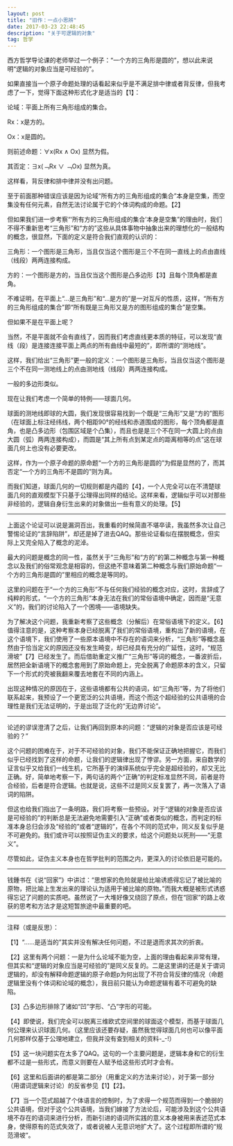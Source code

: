 ```yaml
---
layout: post
title: "旧作：一点小思辨"
date: 2017-03-23 22:48:45
description: "关于可逻辑的对象"
tag: 哲学
---
```


西方哲学导论课的老师举过一个例子：“一个方的三角形是圆的”，想以此来说明“逻辑的对象应当是可经验的”。

如果直接当一个原子命题处理的话看起来似乎是不满足排中律或者背反律，但我考虑了一下，觉得下面这种形式化才是适当的【1】： 

论域：平面上所有三角形组成的集合。 

Rx：x是方的。 

Ox：x是圆的。 

则前述命题：∀x(Rx ∧ Ox) 显然为假。 

其否定：∃x(﹁Rx ∨ ﹁Ox) 显然为真。

这样看，背反律和排中律并没有出问题。

至于前面那种错误应该是因为论域“所有方的三角形组成的集合”本身是空集，而空集没有任何元素，自然无法讨论属于它的个体词构成的命题。【2】

但如果我们进一步考察“‘所有方的三角形组成的集合’本身是空集”的理由时，我们不得不重新思考“三角形”和“方的”这些从具体事物中抽象出来的理想化的一般结构的概念，很显然，下面的定义是符合我们直观的认识的：

三角形：一个图形是三角形，当且仅当这个图形是三个不在同一直线上的点由直线（线段）两两连接构成。

方的：一个图形是方的，当且仅当这个图形是凸多边形【3】且每个顶角都是直角。

不难证明，在平面上“…是三角形”和“…是方的”是一对互斥的性质，这样，“所有方的三角形组成的集合”即“所有既是三角形又是方的图形组成的集合”是空集。

但如果不是在平面上呢？

当然，不是平面就不会有直线了，因而我们考虑直线更本质的特征，可以发现“直线（段）是连接连接平面上两点的所有曲线中最短的”，即所谓的“测地线”。

这样，我们给出“三角形”更一般的定义：一个图形是三角形，当且仅当这个图形是三个不在同一测地线上的点由测地线（线段）两两连接构成。

一般的多边形类似。

现在让我们考虑一个简单的特例——球面几何。

球面的测地线即球的大圆，我们发现很容易找到一个既是“三角形”又是“方的”图形（在球面上标注经纬线，两个相距90°的经线和赤道围成的图形，每个顶角都是直角，也是凸多边形（包围区域是个凸集），而且也是是三个不在同一大圆上的点由大圆（弧）两两连接构成），而圆是“其上所有点到某定点的距离相等的点”这在球面几何上也没有必要更改。

这样，作为一个原子命题的原命题“一个方的三角形是圆的”为假是显然的了，而其否定“一个方的三角形不是圆的”则为真。

而我们知道，球面几何的一切规则都是内蕴的【4】，一个人完全可以在不清楚球面几何的直观模型下只基于公理得出同样的结论。这样来看，逻辑似乎可以对那些非经验的，逻辑自身衍生出来的对象做出一些有意义的处理。【5】

---

上面这个论证可以说是漏洞百出，我重看的时候简直不堪卒读，我虽然多次让自己警惕论证的“言辞陷阱”，却还是掉了进去QAQ。那些论证看似在摆脱概念，但实际上又完全陷入了概念的泥淖。

最大的问题是概念的同一性，虽然关于“三角形”和“方的”的第二种概念与第一种概念以及我们的俗常观念是相容的，但这绝不意味着第二种概念与我们原始命题“一个方的三角形是圆的”里相应的概念是等同的。

这里的问题在于“一个方的三角形”不与任何我们经验的概念对应，这时，言辞成了纯粹的形式，“一个方的三角形”本身无法在我们的常俗语境中确定，因而是“无意义”的，我们的讨论陷入了一个困境——语境缺失。

为了解决这个问题，我重新考察了这些概念（分解后）在常俗语境下的定义。【6】值得注意的是，这种考察本身已经脱离了我们的常俗语境，重构出了新的语境，在这个语境下，我们使用了一些原本语境中不存在的语词来分析，“三角形”等概念虽然由于恰当定义的原因还没有发生畸变，却已经具有充分的广延性，这时，“规范滑坡”【7】已经发生了。而后借助重定义推广“三角形”等词的概念，一番波折后，居然把全新语境下的概念套用到了原始命题上，完全脱离了命题原本的含义，只留下一个形式的壳被我翻来覆去地套在不同的内涵上。

出现这种情况的原因在于，这些语境都有公共的语词，如“三角形”等，为了将他们联系起来，我预设了一个更宽泛的公共语境，而这个而这个超经验的公共语境的合理性是我们无法证明的，于是出现了泛化的“无边界讨论”。

---

论述的谬误澄清了之后，让我们再回到原本的问题：“逻辑的对象是否应该是可经验的？”

这个问题的困难在于，对于不可经验的对象，我们不能保证正确地把握它，而我们似乎已经找到了这样的命题，让我们的逻辑律出现了悖谬。另一方面，来自数学的证言似乎又给我们一线生机，它所基于的演绎系统似乎完全是超经验的，却又无比正确。好，简单地考察一下，两句话的两个“正确”的判定标准显然不同，前者是符合经验，后者是符合逻辑。也就是说，这些不过是同义反复罢了，再一次落入了语词的陷阱。

但这也给我们指出了一条明路，我们将考察一些预设。对于“逻辑的对象是否应该是可经验的”的判断总是无法避免地需要引入“正确”或者类似的概念，而判定的标准本身总归会涉及“经验的”或者“逻辑的”，在各个不同的范式中，同义反复似乎是不可避免的。我们或许可以按照证伪主义的要求，给这个问题处以死刑——“无意义”。

尽管如此，证伪主义本身也在哲学批判的范围之内，更深入的讨论依旧是可能的。

---

钱鍾书在《说“回家”》中讲过：“思想家的危险就是给比喻诱惑得忘记了被比喻的原物，把比喻上生发出来的理论认为适用于被比喻的原物。”而我大概是被形式诱惑得忘记了问题的实质吧。虽然说了一大堆好像又绕回了原点，但在“回家”的路上收获的思考和方法才是这短暂旅途中最重要的吧。

 

---

注释（或是反思）：

【1】“……是适当的”其实并没有解决任何问题，不过是退而求其次的折衷。

【2】这里有两个问题：一是为什么论域不能为空，上面的理由看起来非常有理，但其实和“逻辑的对象应当是可经验的”是同义反复的。二是这里讲的还是关于谓词逻辑的，却没有解释命题逻辑的原子命题p为何出现了不符合背反律的情况（命题逻辑里没有个体词和论域的概念），我目前只能认为命题逻辑有着不可避免的缺陷。

【3】凸多边形排除了诸如“凹”字形、“凸”字形的可能。

【4】即使说，我们完全可以脱离三维欧式空间里的球面这个模型，而基于球面几何公理来认识球面几何。（这里应该还要存疑，虽然我觉得球面几何也可以像平面几何那样仅基于公理地建立，但我并没有查到相关的资料-_-!）

【5】这一块问题实在太多了QAQ。这句的一个主要问题是，逻辑本身和它的衍生都不过是一些形式，而意义则要在人赋予给这些形式时才会有。

【6】这里和后面讲的都是第二部分（用重定义的方法来讨论），对于第一部分（用谓词逻辑来讨论）的反省参见【1】【2】。

【7】当一个范式超越了个体语言的控制时，为了求得一个规范而得到一个脆弱的公共语境，但对于这个公共语境，当我们嫁接了方法论后，可能涉及到这个公共语境不存在的语词来进行分析，而新引进的语词所实践的意义本身被用来表述范式本身，使得原有的范式失效了，或者说被人无意识地扩大了。这个过程即所谓的“规范滑坡”。
